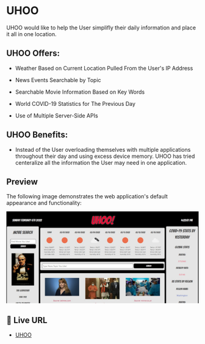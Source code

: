 # UHOO

UHOO would like to help the User simplifly their daily information and place it all in one location.

## UHOO Offers:

* Weather Based on Current Location Pulled From the User's IP Address

* News Events Searchable by Topic

* Searchable Movie Information Based on Key Words

* World COVID-19 Statistics for The Previous Day

* Use of Multiple Server-Side APIs

## UHOO Benefits:

* Instead of the User overloading themselves with multiple applications throughout their day and using excess device memory. UHOO has tried centeralize all the information the User may need in one application.

## Preview

The following image demonstrates the web application's default appearance and functionality:

![Screenshot of Functionality](./assets/images/functional.jpg)

## 📝 Live URL

* [UHOO](https://kcaseychamberlain.github.io/uhoo/)